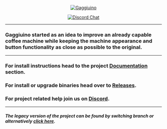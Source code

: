 <div align="center">

[![Gaggiuino](/images/GAGGIUINO_LOGO_transp.png)](https://gaggiuino.github.io/#/)
  
[![Discord Chat](https://img.shields.io/discord/890339612441063494)](https://discord.gg/eJTDJA3xfh "Join Discord Help Chat")
</div>


---
### Gaggiuino started as an idea to improve an already capable coffee machine while keeping the machine appearance and button functionality as close as possible to the original.
---

### For install instructions head to the project [Documentation](https://gaggiuino.github.io/#/) section.

### For install or upgrade binaries head over to [Releases](https://github.com/Zer0-bit/gaggiuino/releases).

### For project related help join us on [Discord](https://discord.com/invite/gaggiuino-890339612441063494).

---
##### The legacy version of the project can be found by switching branch or alternatively [click here](https://github.com/Zer0-bit/gaggiuino/tree/release/stm32-blackpill).

</div>
